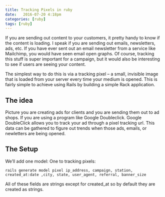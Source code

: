 ```yaml
---
title: Tracking Pixels in ruby
date:   2016-07-20 4:18pm
categories: [ruby]
tags: [ruby]
---
```



If you are sending out content to your customers, it pretty handy to know if the content is loading. I speak if you are sending out emails, newsletters, ads, etc.  If you have ever sent out an email newsletter from a service like Mailchimp, you would have seen email open graphs. Of course, tracking this stuff is super important for a campaign, but it would also be interesting to see if users are seeing your content.

The simplest way to do this is via a tracking pixel – a small, invisible image that is loaded from your server every time your medium is opened. This is fairly simple to achieve using Rails by building a simple Rack application.

The idea
---
Picture you are creating ads for clients and you are sending them out to ad shops. If you are using a program like Google Doubleclick. Google DoubleClick allows you to track your ad through a pixel tracking url.  This data can be gathered to figure out trends when those ads, emails, or newletters are being opened.  

The Setup
---
We’ll add one model: One to tracking pixels:

`rails generate model pixel ip_address, campaign, station, created_at:date ,city, state, user_agent, referral, banner_size`

All of these fields are strings except for created_at so by default they are created as strings. 

```ruby

```
